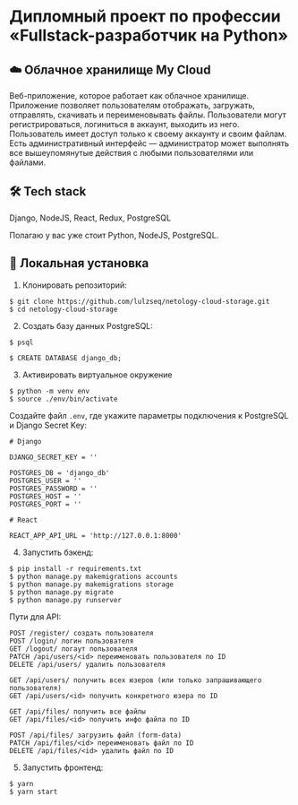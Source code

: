 # Дипломный проект по профессии «Fullstack-разработчик на Python»

## ☁️ Облачное хранилище My Cloud

Веб-приложение, которое работает как облачное хранилище. Приложение позволяет пользователям отображать, загружать, отправлять, скачивать и переименовывать файлы. Пользователи могут регистрироваться, логиниться в аккаунт, выходить из него. Пользователь имеет доступ только к своему аккаунту и своим файлам. Есть административный интерфейс — администратор может выполнять все вышеупомянутые действия с любыми пользователями или файлами.

## 🛠 Tech stack

Django, NodeJS, React, Redux, PostgreSQL

Полагаю у вас уже стоит Python, NodeJS, PostgreSQL.

## 🔮 Локальная установка

1. Клонировать репозиторий:
```
$ git clone https://github.com/lulzseq/netology-cloud-storage.git
$ cd netology-cloud-storage
```

2. Cоздать базу данных PostgreSQL:
```
$ psql

$ CREATE DATABASE django_db;
```

3. Активировать виртуальное окружение
```
$ python -m venv env
$ source ./env/bin/activate
```
Создайте файл `.env`, где укажите параметры подключения к PostgreSQL и Django Secret Key:
```
# Django

DJANGO_SECRET_KEY = ''

POSTGRES_DB = 'django_db'
POSTGRES_USER = ''
POSTGRES_PASSWORD = ''
POSTGRES_HOST = ''
POSTGRES_PORT = ''

# React

REACT_APP_API_URL = 'http://127.0.0.1:8000'
```

4. Запустить бэкенд:
```
$ pip install -r requirements.txt
$ python manage.py makemigrations accounts
$ python manage.py makemigrations storage
$ python manage.py migrate
$ python manage.py runserver
```
Пути для API:

```
POST /register/ создать пользователя
POST /login/ логин пользователя
GET /logout/ логаут пользователя
PATCH /api/users/<id> переименовать пользователя по ID
DELETE /api/users/ удалить пользователя

GET /api/users/ получить всех юзеров (или только запрашивающего пользователя)
GET /api/users/<id> получить конкретного юзера по ID

GET /api/files/ получить все файлы
GET /api/files/<id> получить инфо файла по ID

POST /api/files/ загрузить файл (form-data)
PATCH /api/files/<id> переименовать файл по ID
DELETE /api/files/<id> удалить файл по ID
```


5. Запустить фронтенд:
```
$ yarn
$ yarn start
```